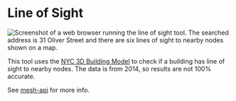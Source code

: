 # Line of Sight

![Screenshot of a web browser running the line of sight tool. The searched address is 31 Oliver Street and there are six lines of sight to nearby nodes shown on a map.](/image.png?raw=true "Screenshot")

This tool uses the [NYC 3D Building Model](https://www.nyc.gov/content/oti/pages/tools) to check if a building has line of sight to nearby nodes. The data is from 2014, so results are not 100% accurate.

See [mesh-api](https://github.com/meshcenter/mesh-api#line-of-sight) for more info.
